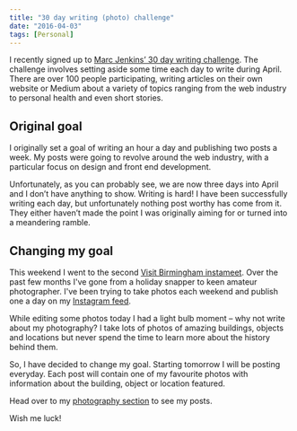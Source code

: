 ```yaml
---
title: "30 day writing (photo) challenge"
date: "2016-04-03"
tags: [Personal]
---
```


I recently signed up to [Marc Jenkins’ 30 day writing challenge](https://marcjenkins.co.uk/the-30-day-writing-challenge/). The challenge involves setting aside some time each day to write during April. There are over 100 people participating, writing articles on their own website or Medium about a variety of topics ranging from the web industry to personal health and even short stories.

## Original goal

I originally set a goal of writing an hour a day and publishing two posts a week. My posts were going to revolve around the web industry, with a particular focus on design and front end development.

Unfortunately, as you can probably see, we are now three days into April and I don’t have anything to show. Writing is hard! I have been successfully writing each day, but unfortunately nothing post worthy has come from it. They either haven’t made the point I was originally aiming for or turned into a meandering ramble.

## Changing my goal

This weekend I went to the second [Visit Birmingham instameet](http://visitbirmingham.com/). Over the past few months I've gone from a holiday snapper to keen amateur photographer. I've been trying to take photos each weekend and publish one a day on my [Instagram feed](https://www.instagram.com/daveredfern/).

While editing some photos today I had a light bulb moment – why not write about my photography? I take lots of photos of amazing buildings, objects and locations but never spend the time to learn more about the history behind them.

So, I have decided to change my goal. Starting tomorrow I will be posting everyday. Each post will contain one of my favourite photos with information about the building, object or location featured.

Head over to my [photography section](/photography/) to see my posts.

Wish me luck!
